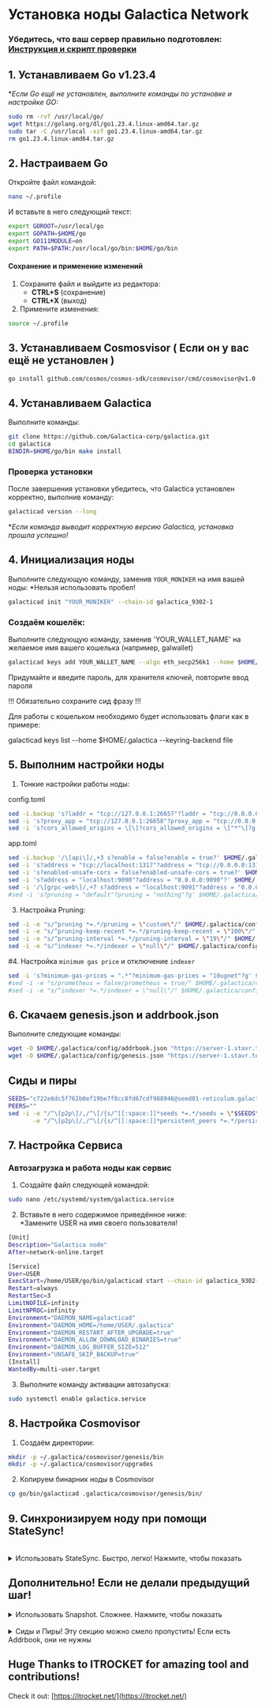 # Установка ноды Galactica Network
### Убедитесь, что ваш сервер правильно подготовлен: [Инструкция и скрипт проверки](https://github.com/ptzruslan/tools/tree/main/validator/tech02)
  ## 1. Устанавливаем Go v1.23.4

**Если Go ещё не установлен, выполните команды по установке и настройке GO:*

```bash
sudo rm -rvf /usr/local/go/
wget https://golang.org/dl/go1.23.4.linux-amd64.tar.gz
sudo tar -C /usr/local -xzf go1.23.4.linux-amd64.tar.gz
rm go1.23.4.linux-amd64.tar.gz
```

## 2. Настраиваем Go

Откройте файл командой:
```bash
nano ~/.profile
```

И вставьте в него следующий текст:

```bash
export GOROOT=/usr/local/go
export GOPATH=$HOME/go
export GO111MODULE=on
export PATH=$PATH:/usr/local/go/bin:$HOME/go/bin
```

#### Сохранение и применение изменений
1. Сохраните файл и выйдите из редактора:
   - **CTRL+S** (сохранение)
   - **CTRL+X** (выход)
2. Примените изменения:
```bash
source ~/.profile
```

## 3. Устанавливаем Cosmosvisor ( Если он у вас ещё не установлен )

```bash
go install github.com/cosmos/cosmos-sdk/cosmovisor/cmd/cosmovisor@v1.0.0
```
## 4. Устанавливаем Galactica

Выполните команды:
```bash
git clone https://github.com/Galactica-corp/galactica.git
cd galactica
BINDIR=$HOME/go/bin make install
```

### Проверка установки
После завершения установки убедитесь, что Galactica установлен корректно, выполнив команду:
```bash
galacticad version --long
```
**Если команда выводит корректную версию Galactica, установка прошла успешно!*

## 4. Инициализация ноды

Выполните следующую команду, заменив `YOUR_MONIKER` на имя вашей ноды:
*Нельзя использовать пробел!

```bash
galacticad init "YOUR_MONIKER" --chain-id galactica_9302-1
```

### Создаём кошелёк:
Выполните следующую команду, заменив 'YOUR_WALLET_NAME' на желаемое имя вашего кошелька (например, galwallet)

```bash
galacticad keys add YOUR_WALLET_NAME --algo eth_secp256k1 --home $HOME/.galactica --keyring-backend file --keyring-dir $HOME/.galactica
```
Придумайте и введите пароль, для хранителя ключей, повторите ввод пароля

!!! Обязательно сохраните сид фразу !!!

Для работы с кошельком необходимо будет использовать флаги как в примере:

galacticad keys list --home $HOME/.galactica --keyring-backend file


## 5. Выполним настройки ноды

1. Тонкие настройки работы ноды:

config.toml
```bash
sed -i.backup 's?laddr = "tcp://127.0.0.1:26657"?laddr = "tcp://0.0.0.0:26657"?g' $HOME/.galactica/config/config.toml
sed -i 's?proxy_app = "tcp://127.0.0.1:26658"?proxy_app = "tcp://0.0.0.0:26658"?g' $HOME/.galactica/config/config.toml
sed -i 's?cors_allowed_origins = \[\]?cors_allowed_origins = \["*"\]?g' $HOME/.galactica/config/config.toml
```
app.toml

```bash
sed -i.backup '/\[api\]/,+3 s?enable = false?enable = true?' $HOME/.galactica/config/app.toml
sed -i 's?address = "tcp://localhost:1317"?address = "tcp://0.0.0.0:1317"?' $HOME/.galactica/config/app.toml
sed -i 's?enabled-unsafe-cors = false?enabled-unsafe-cors = true?' $HOME/.galactica/config/app.toml
sed -i 's?address = "localhost:9090"?address = "0.0.0.0:9090"?' $HOME/.galactica/config/app.toml
sed -i '/\[grpc-web\]/,+7 s?address = "localhost:9091"?address = "0.0.0.0:9091"?' $HOME/.galactica/config/app.toml
#sed -i 's?pruning = "default"?pruning = "nothing"?g' $HOME/.galactica/config/app.toml
```

3. Настройка Pruning:

```bash
sed -i -e "s/^pruning *=.*/pruning = \"custom\"/" $HOME/.galactica/config/app.toml 
sed -i -e "s/^pruning-keep-recent *=.*/pruning-keep-recent = \"100\"/" $HOME/.galactica/config/app.toml
sed -i -e "s/^pruning-interval *=.*/pruning-interval = \"19\"/" $HOME/.galactica/config/app.toml
sed -i -e "s/^indexer *=.*/indexer = \"null\"/" $HOME/.galactica/config/config.toml
```

#4. Настройка `minimum gas price` и отключение `indexer`

```bash
sed -i 's?minimum-gas-prices = ".*"?minimum-gas-prices = "10ugnet"?g' $HOME/.galactica/config/app.toml
#sed -i -e "s/prometheus = false/prometheus = true/" $HOME/.galactica/config/config.toml
#sed -i -e "s/^indexer *=.*/indexer = \"null\"/" $HOME/.galactica/config/config.toml
```

## 6. Скачаем genesis.json и addrbook.json
Выполните следующие команды:

```bash
wget -O $HOME/.galactica/config/addrbook.json "https://server-1.stavr.tech/Testnet/Galactica/addrbook.json"
wget -O $HOME/.galactica/config/genesis.json "https://server-1.stavr.tech/Testnet/Galactica/genesis.json"
```

## Сиды и пиры

```bash
SEEDS="c722e6dc5f762b0ef19be7f8cc8fd67cdf988946@seed01-reticulum.galactica.com:26656,8949fb771f2859248bf8b315b6f2934107f1cf5a@seed02-reticulum.galactica.com:26656,3afb7974589e431293a370d10f4dcdb73fa96e9b@seed03-reticulum.galactica.com:26656"
PEERS=""
sed -i -e "/^\[p2p\]/,/^\[/{s/^[[:space:]]*seeds *=.*/seeds = \"$SEEDS\"/}" \
       -e "/^\[p2p\]/,/^\[/{s/^[[:space:]]*persistent_peers *=.*/persistent_peers = \"$PEERS\"/}" $HOME/.galactica/config/config.toml
```

## 7. Настройка Сервиса

### Автозагрузка и работа ноды как сервис

  1. Создайте файл следующей командой:
```bash
sudo nano /etc/systemd/system/galactica.service
```
  2. Вставьте в него содержимое приведённое ниже:</br>
  *Замените USER на имя своего пользователя!

```bash
[Unit]
Description="Galactica node"
After=network-online.target

[Service]
User=USER
ExecStart=/home/USER/go/bin/galacticad start --chain-id galactica_9302-1
Restart=always
RestartSec=3
LimitNOFILE=infinity
LimitNPROC=infinity
Environment="DAEMON_NAME=galacticad"
Environment="DAEMON_HOME=/home/USER/.galactica"
Environment="DAEMON_RESTART_AFTER_UPGRADE=true"
Environment="DAEMON_ALLOW_DOWNLOAD_BINARIES=true"
Environment="DAEMON_LOG_BUFFER_SIZE=512"
Environment="UNSAFE_SKIP_BACKUP=true"
[Install]
WantedBy=multi-user.target
```
  3. Выполните команду активации автозапуска:

```bash
sudo systemctl enable galactica.service
```

## 8. Настройка Cosmovisor
  1. Создаём директории:
```bash
mkdir -p ~/.galactica/cosmovisor/genesis/bin
mkdir -p ~/.galactica/cosmovisor/upgrades
```

  2. Копируем бинарник ноды в Cosmovisor
```bash
cp go/bin/galacticad .galactica/cosmovisor/genesis/bin/
```

## 9. Синхронизируем ноду при помощи StateSync!
</br>
    
<details>
  <summary>Использовать StateSync. Быстро, легко! Нажмите, чтобы показать</summary>
  Выполните команду, после её выполнения, вы получите полностью работающую ноду! Только дайте ей время синхронизироваться.

  ```
  curl https://raw.githubusercontent.com/Dr0ff/Useful-scripts/refs/heads/main/Test%20Nets/galactica_st_sync.sh | bash
```
 
 </details>


## Дополнительно! Если не делали предыдущий шаг!
 <details>
     <summary>Использовать Snapshot. Сложнее. Нажмите, чтобы показать</summary>
  1. Останавливаем ноду и сохраняем файл ноды

```bash
sudo systemctl stop galactica.service
cp $HOME/.galactica/data/priv_validator_state.json $HOME/.galactica/priv_validator_state.json.backup
```

  2. Выполняем команду очистки и сброса ноды

```bash
galacticad tendermint unsafe-reset-all --home $HOME/.galactica --keep-addr-book
```

  3. Переходим по ссылке:</br>
  !!! КОПИРУЕМ И ВЫПОЛНЯЕМ ТОЛЬКО команду которая начинается с `curl https://....` !!!

```bash
https://itrocket.net/services/mainnet/galactica/#snap
```
  
  3. Возвращаем сохранённый файл на место:
```bash
mv $HOME/.galactica/priv_validator_state.json.backup $HOME/.galactica/data/priv_validator_state.json
```
 
## Запуск и проверка ноды

  1. Делаем пробный запуск ноды:
```bash
galacticad start
```
  ***Дождитесь пока начнётся синхронизация или даже пока нода полностью не синхронизируется!*

  2. Запустите ноду и просмотр логов:
```bash
sudo systemctl start galactica.service
sudo journalctl -u galactica -f --output cat
```
</details>
</br>
<details>
<summary>Сиды и Пиры! Эту секцию можно смело пропустить! Если есть Addrbook, они не нужны</summary>

```bash
SEEDS="c722e6dc5f762b0ef19be7f8cc8fd67cdf988946@seed01-reticulum.galactica.com:26656,8949fb771f2859248bf8b315b6f2934107f1cf5a@seed02-reticulum.galactica.com:26656,3afb7974589e431293a370d10f4dcdb73fa96e9b@seed03-reticulum.galactica.com:26656"
PEERS=""
sed -i -e "/^\[p2p\]/,/^\[/{s/^[[:space:]]*seeds *=.*/seeds = \"$SEEDS\"/}" \
       -e "/^\[p2p\]/,/^\[/{s/^[[:space:]]*persistent_peers *=.*/persistent_peers = \"$PEERS\"/}" $HOME/.galactica/config/config.toml
```
</details>


## Huge Thanks to ITROCKET for amazing tool and contributions!
Check it out: [https://itrocket.net/](https://itrocket.net/)
